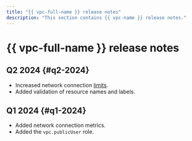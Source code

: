 ```yaml
---
title: "{{ vpc-full-name }} release notes"
description: "This section contains {{ vpc-name }} release notes."
---
```


# {{ vpc-full-name }} release notes

## Q2 2024 {#q2-2024}

* Increased network connection [limits](../compute/concepts/limits.md).
* Added validation of resource names and labels.

## Q1 2024 {#q1-2024}

* Added network connection metrics.
* Added the `vpc.publicUser` role.
